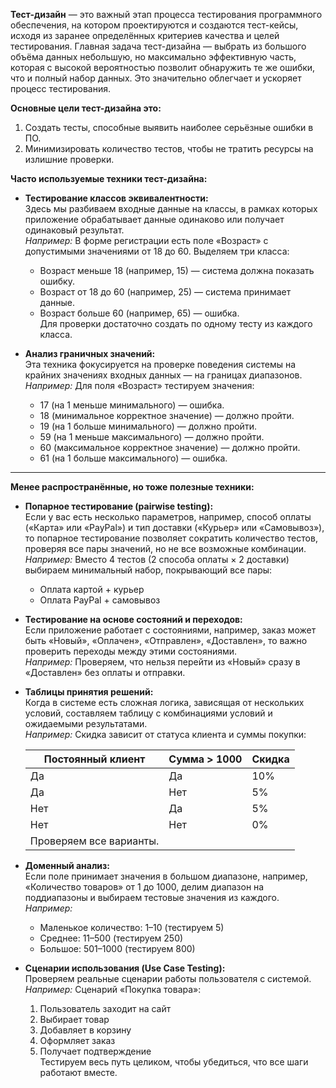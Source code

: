 **Тест-дизайн** — это важный этап процесса тестирования программного обеспечения, на котором проектируются и создаются тест-кейсы, исходя из заранее определённых критериев качества и целей тестирования. Главная задача тест-дизайна — выбрать из большого объёма данных небольшую, но максимально эффективную часть, которая с высокой вероятностью позволит обнаружить те же ошибки, что и полный набор данных. Это значительно облегчает и ускоряет процесс тестирования.

**Основные цели тест-дизайна это:**

1. Создать тесты, способные выявить наиболее серьёзные ошибки в ПО.
2. Минимизировать количество тестов, чтобы не тратить ресурсы на излишние проверки.

**Часто используемые техники тест-дизайна:**

- **Тестирование классов эквивалентности:**  
    Здесь мы разбиваем входные данные на классы, в рамках которых приложение обрабатывает данные одинаково или получает одинаковый результат.  
    _Например:_ В форме регистрации есть поле «Возраст» с допустимыми значениями от 18 до 60. Выделяем три класса:
    
    - Возраст меньше 18 (например, 15) — система должна показать ошибку.
    - Возраст от 18 до 60 (например, 25) — система принимает данные.
    - Возраст больше 60 (например, 65) — ошибка.  
        Для проверки достаточно создать по одному тесту из каждого класса.
- **Анализ граничных значений:**  
    Эта техника фокусируется на проверке поведения системы на крайних значениях входных данных — на границах диапазонов.  
    _Например:_ Для поля «Возраст» тестируем значения:
    
    - 17 (на 1 меньше минимального) — ошибка.
    - 18 (минимальное корректное значение) — должно пройти.
    - 19 (на 1 больше минимального) — должно пройти.
    - 59 (на 1 меньше максимального) — должно пройти.
    - 60 (максимальное корректное значение) — должно пройти.
    - 61 (на 1 больше максимального) — ошибка.

---

**Менее распространённые, но тоже полезные техники:**

- **Попарное тестирование (pairwise testing):**  
    Если у вас есть несколько параметров, например, способ оплаты («Карта» или «PayPal») и тип доставки («Курьер» или «Самовывоз»), то попарное тестирование позволяет сократить количество тестов, проверяя все пары значений, но не все возможные комбинации.  
    _Например:_ Вместо 4 тестов (2 способа оплаты × 2 доставки) выбираем минимальный набор, покрывающий все пары:
    
    - Оплата картой + курьер
    - Оплата PayPal + самовывоз
- **Тестирование на основе состояний и переходов:**  
    Если приложение работает с состояниями, например, заказ может быть «Новый», «Оплачен», «Отправлен», «Доставлен», то важно проверить переходы между этими состояниями.  
    _Например:_ Проверяем, что нельзя перейти из «Новый» сразу в «Доставлен» без оплаты и отправки.
    
- **Таблицы принятия решений:**  
    Когда в системе есть сложная логика, зависящая от нескольких условий, составляем таблицу с комбинациями условий и ожидаемыми результатами.  
    _Например:_ Скидка зависит от статуса клиента и суммы покупки:
    
    |Постоянный клиент|Сумма > 1000|Скидка|
    |---|---|---|
    |Да|Да|10%|
    |Да|Нет|5%|
    |Нет|Да|5%|
    |Нет|Нет|0%|
    |Проверяем все варианты.|||
    
- **Доменный анализ:**  
    Если поле принимает значения в большом диапазоне, например, «Количество товаров» от 1 до 1000, делим диапазон на поддиапазоны и выбираем тестовые значения из каждого.  
    _Например:_
    
    - Маленькое количество: 1–10 (тестируем 5)
    - Среднее: 11–500 (тестируем 250)
    - Большое: 501–1000 (тестируем 800)
- **Сценарии использования (Use Case Testing):**  
    Проверяем реальные сценарии работы пользователя с системой.  
    _Например:_ Сценарий «Покупка товара»:
    
    1. Пользователь заходит на сайт
    2. Выбирает товар
    3. Добавляет в корзину
    4. Оформляет заказ
    5. Получает подтверждение  
        Тестируем весь путь целиком, чтобы убедиться, что все шаги работают вместе.